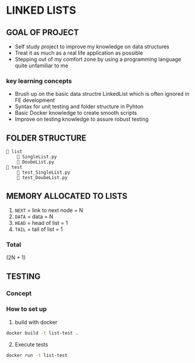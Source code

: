 # LINKED LISTS

## GOAL OF PROJECT

- Self study project to improve my knowledge on data structures
- Treat it as much as a real life application as possible
- Stepping out of my comfort zone by using a programming language quite unfamiliar to me

### key learning concepts

- Brush up on the basic data structre LinkedList which is often ignored in FE development
- Syntax for unit testing and folder structure in Pyhton
- Basic Docker knowledge to create smooth scripts
- Improve on testing knowledge to assure robust testing

## FOLDER STRUCTURE

```
📁 list
    📄 SingleList.py
    📄 DoubeList.py
📁 test
    📄 test_SingleList.py
    📄 test_DoubeList.py
```

## MEMORY ALLOCATED TO LISTS

1. `NEXT` = link to next node = N
2. `DATA` = data = N
3. `HEAD` = head of list = 1
4. `TAIL` = tail of list = 1

### Total

\(2N + 1\)

## TESTING

### Concept

### How to set up

1. build with docker

```bash
docker build -t list-test .
```

2. Execute tests

```bash
docker run -t list-test
```
